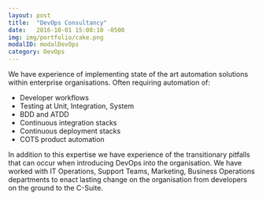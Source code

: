 ```yaml
---
layout: post
title:  "DevOps Consultancy"
date:   2016-10-01 15:08:10 -0500
img: img/portfolio/cake.png
modalID: modalDevOps
category: DevOps
---
```

We have experience of implementing state of the art automation solutions within enterprise organisations. Often requiring automation of:

* Developer workflows
* Testing at Unit, Integration, System
* BDD and ATDD
* Continuous integration stacks
* Continuous deployment stacks
* COTS product automation

In addition to this expertise we have experience of the transitionary pitfalls that can occur when introducing DevOps into the organisation. We have worked with IT Operations, Support Teams, Marketing, Business Operations departments to enact lasting change on the organisation from developers on the ground to the C-Suite.
